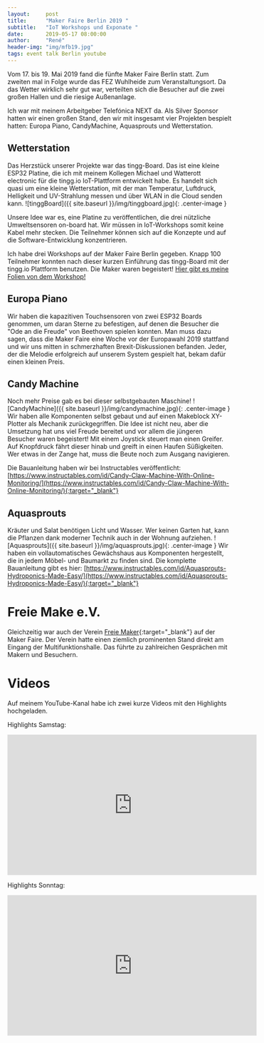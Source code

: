 ```yaml
---
layout:     post
title:      "Maker Faire Berlin 2019 "
subtitle:   "IoT Workshops und Exponate "
date:       2019-05-17 08:00:00
author:     "René"
header-img: "img/mfb19.jpg"
tags: event talk Berlin youtube
---
```

Vom 17. bis 19. Mai 2019 fand die fünfte Maker Faire Berlin statt. Zum zweiten mal in Folge wurde das FEZ Wuhlheide zum Veranstaltungsort. Da das Wetter wirklich sehr gut war, verteilten sich die Besucher auf die zwei großen Hallen und die riesige Außenanlage.

Ich war mit meinem Arbeitgeber Telefónica NEXT da. Als Silver Sponsor hatten wir einen großen Stand, den wir mit insgesamt vier Projekten bespielt hatten: Europa Piano, CandyMachine, Aquasprouts und Wetterstation.

## Wetterstation

Das Herzstück unserer Projekte war das tingg-Board. Das ist eine kleine ESP32 Platine, die ich mit meinem Kollegen Michael und Watterott electronic für die tingg.io IoT-Plattform entwickelt habe. Es handelt sich quasi um eine kleine Wetterstation, mit der man Temperatur, Luftdruck, Helligkeit und UV-Strahlung messen und über WLAN in die Cloud senden kann.
![tinggBoard]({{ site.baseurl }}/img/tinggboard.jpg){: .center-image }

Unsere Idee war es, eine Platine zu veröffentlichen, die drei nützliche Umweltsensoren on-board hat. Wir müssen in IoT-Workshops somit keine Kabel mehr stecken. Die Teilnehmer können sich auf die Konzepte und auf die Software-Entwicklung konzentrieren.

Ich habe drei Workshops auf der Maker Faire Berlin gegeben. Knapp 100 Teilnehmer konnten nach dieser kurzen Einführung das tingg-Board mit der tingg.io Plattform benutzen. Die Maker waren begeistert!
<a href="{{ site.baseurl }}/pdfs/MakerFaireBerlin2019.pdf">Hier gibt es meine Folien von dem Workshop!<span class="fa-stack fa-lg"><i class="fa fa-file-pdf-o fa-stack-1x"></i></span></a>

## Europa Piano

Wir haben die kapazitiven Touchsensoren von zwei ESP32 Boards genommen, um daran Sterne zu befestigen, auf denen die Besucher die "Ode an die Freude" von Beethoven spielen konnten. Man muss dazu sagen, dass die Maker Faire eine Woche vor der Europawahl 2019 stattfand und wir uns mitten in schmerzhaften Brexit-Diskussionen befanden. Jeder, der die Melodie erfolgreich auf unserem System gespielt hat, bekam dafür einen kleinen Preis.

## Candy Machine

Noch mehr Preise gab es bei dieser selbstgebauten Maschine!
![CandyMachine]({{ site.baseurl }}/img/candymachine.jpg){: .center-image }
Wir haben alle Komponenten selbst gebaut und auf einen Makeblock XY-Plotter als Mechanik zurückgegriffen. Die Idee ist nicht neu, aber die Umsetzung hat uns viel Freude bereitet und vor allem die jüngeren Besucher waren begeistert! Mit einem Joystick steuert man einen Greifer. Auf Knopfdruck fährt dieser hinab und greift in einen Haufen Süßigkeiten. Wer etwas in der Zange hat, muss die Beute noch zum Ausgang navigieren.

Die Bauanleitung haben wir bei Instructables veröffentlicht: [https://www.instructables.com/id/Candy-Claw-Machine-With-Online-Monitoring/](https://www.instructables.com/id/Candy-Claw-Machine-With-Online-Monitoring/){:target="_blank"}

## Aquasprouts

Kräuter und Salat benötigen Licht und Wasser. Wer keinen Garten hat, kann die Pflanzen dank moderner Technik auch in der Wohnung aufziehen.
![Aquasprouts]({{ site.baseurl }}/img/aquasprouts.jpg){: .center-image }
Wir haben ein vollautomatisches Gewächshaus aus Komponenten hergestellt, die in jedem Möbel- und Baumarkt zu finden sind. Die komplette Bauanleitung gibt es hier:
[https://www.instructables.com/id/Aquasprouts-Hydroponics-Made-Easy/](https://www.instructables.com/id/Aquasprouts-Hydroponics-Made-Easy/){:target="_blank"}

# Freie Make e.V.
Gleichzeitig war auch der Verein [Freie Maker](http://www.freie-maker.de){:target="_blank"} auf der Maker Faire. Der Verein hatte einen ziemlich prominenten Stand direkt am Eingang der Multifunktionshalle. Das führte zu zahlreichen Gesprächen mit Makern und Besuchern.

# Videos

Auf meinem YouTube-Kanal habe ich zwei kurze Videos mit den Highlights hochgeladen.

Highlights Samstag:
<div class="videoWrapper">
<iframe width="560" height="315" src="https://www.youtube.com/embed/aFUuWycGNbY?rel=0" frameborder="0" allowfullscreen></iframe>
</div>

Highlights Sonntag:
<div class="videoWrapper">
<iframe width="560" height="315" src="https://www.youtube.com/embed/DYGBHseS6Sc?rel=0" frameborder="0" allowfullscreen></iframe>
</div>
